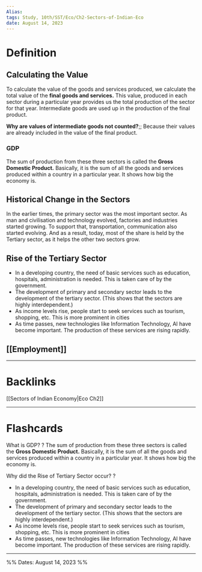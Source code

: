 ```yaml
---
Alias:
tags: Study, 10th/SST/Eco/Ch2-Sectors-of-Indian-Eco
date: August 14, 2023
---
```

# Definition
## Calculating the Value
To calculate the value of the goods and services produced, we calculate the total value of the **final goods and services.** This value, produced in each sector during a particular year provides us the total production of the sector for that year. Intermediate goods are used up in the production of the final product.

**Why are values of intermediate goods not counted?**;; Because their values are already included in the value of the final product.
<!--SR:!2024-07-13,241,280-->
### GDP
The sum of production from these three sectors is called the **Gross Domestic Product.** Basically, it is the sum of all the goods and services produced within a country in a particular year. It shows how big the economy is.
## Historical Change in the Sectors
In the earlier times, the primary sector was the most important sector. As man and civilisation and technology evolved, factories and industries started growing. To support that, transportation, communication also started evolving.
And as a result, today, most of the share is held by the Tertiary sector, as it helps the other two sectors grow.
## Rise of the Tertiary Sector
- In a developing country, the need of basic services such as education, hospitals, administration is needed. This is taken care of by the government.
- The development of primary and secondary sector leads to the development of the tertiary sector. (This shows that the sectors are highly interdependent.)
- As income levels rise, people start to seek services such as tourism, shopping, etc. This is more prominent in cities
- As time passes, new technologies like Information Technology, AI have become important. The production of these services are rising rapidly.
## [[Employment]]

---
# Backlinks
[[Sectors of Indian Economy|Eco Ch2]]

---
# Flashcards

What is GDP?
?
The sum of production from these three sectors is called the **Gross Domestic Product.** Basically, it is the sum of all the goods and services produced within a country in a particular year. It shows how big the economy is.
<!--SR:!2024-05-16,160,260-->

Why did the Rise of Tertiary Sector occur?
?
- In a developing country, the need of basic services such as education, hospitals, administration is needed. This is taken care of by the government.
- The development of primary and secondary sector leads to the development of the tertiary sector. (This shows that the sectors are highly interdependent.)
- As income levels rise, people start to seek services such as tourism, shopping, etc. This is more prominent in cities
- As time passes, new technologies like Information Technology, AI have become important. The production of these services are rising rapidly.
<!--SR:!2024-09-11,248,220-->

---

%%
Dates: August 14, 2023
%%